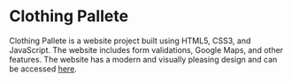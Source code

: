 # Clothing Pallete 
Clothing Pallete is a website project built using HTML5, CSS3, and JavaScript. The website includes form validations, Google Maps, and other features. The website has a modern and visually pleasing design and can be accessed [here](https://ahmedaliv.github.io/Clothing-Pallete/).
